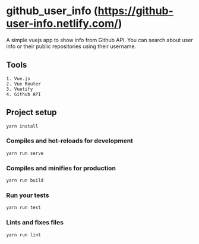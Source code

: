 # github_user_info (https://github-user-info.netlify.com/)
A simple vuejs app to show info from Github API. You can search about user info or their public repositories using their username.

## Tools
```
1. Vue.js
2. Vue Router
3. Vuetify
4. Github API
```

## Project setup
```
yarn install
```

### Compiles and hot-reloads for development
```
yarn run serve
```

### Compiles and minifies for production
```
yarn run build
```

### Run your tests
```
yarn run test
```

### Lints and fixes files
```
yarn run lint
```

